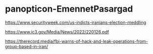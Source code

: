 # panopticon-EmennetPasargad

https://www.securityweek.com/us-indicts-iranians-election-meddling

https://www.ic3.gov/Media/News/2022/220126.pdf

https://therecord.media/fbi-warns-of-hack-and-leak-operations-from-group-based-in-iran/

